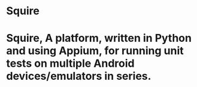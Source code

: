 # Squire
# Squire, A platform, written in Python and using Appium, for running unit tests on multiple Android devices/emulators in series.
#
